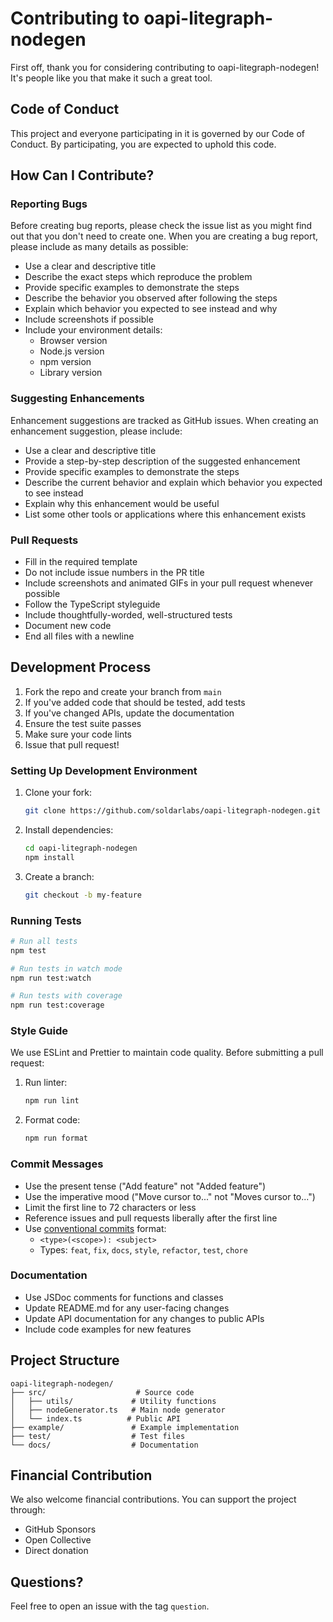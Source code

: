 # Contributing to oapi-litegraph-nodegen

First off, thank you for considering contributing to oapi-litegraph-nodegen! It's people like you that make it such a great tool.

## Code of Conduct

This project and everyone participating in it is governed by our Code of Conduct. By participating, you are expected to uphold this code.

## How Can I Contribute?

### Reporting Bugs

Before creating bug reports, please check the issue list as you might find out that you don't need to create one. When you are creating a bug report, please include as many details as possible:

- Use a clear and descriptive title
- Describe the exact steps which reproduce the problem
- Provide specific examples to demonstrate the steps
- Describe the behavior you observed after following the steps
- Explain which behavior you expected to see instead and why
- Include screenshots if possible
- Include your environment details:
  - Browser version
  - Node.js version
  - npm version
  - Library version

### Suggesting Enhancements

Enhancement suggestions are tracked as GitHub issues. When creating an enhancement suggestion, please include:

- Use a clear and descriptive title
- Provide a step-by-step description of the suggested enhancement
- Provide specific examples to demonstrate the steps
- Describe the current behavior and explain which behavior you expected to see instead
- Explain why this enhancement would be useful
- List some other tools or applications where this enhancement exists

### Pull Requests

- Fill in the required template
- Do not include issue numbers in the PR title
- Include screenshots and animated GIFs in your pull request whenever possible
- Follow the TypeScript styleguide
- Include thoughtfully-worded, well-structured tests
- Document new code
- End all files with a newline

## Development Process

1. Fork the repo and create your branch from `main`
2. If you've added code that should be tested, add tests
3. If you've changed APIs, update the documentation
4. Ensure the test suite passes
5. Make sure your code lints
6. Issue that pull request!

### Setting Up Development Environment

1. Clone your fork:

   ```bash
   git clone https://github.com/soldarlabs/oapi-litegraph-nodegen.git
   ```

2. Install dependencies:

   ```bash
   cd oapi-litegraph-nodegen
   npm install
   ```

3. Create a branch:

   ```bash
   git checkout -b my-feature
   ```

### Running Tests

```bash
# Run all tests
npm test

# Run tests in watch mode
npm run test:watch

# Run tests with coverage
npm run test:coverage
```

### Style Guide

We use ESLint and Prettier to maintain code quality. Before submitting a pull request:

1. Run linter:

   ```bash
   npm run lint
   ```

2. Format code:

   ```bash
   npm run format
   ```

### Commit Messages

- Use the present tense ("Add feature" not "Added feature")
- Use the imperative mood ("Move cursor to..." not "Moves cursor to...")
- Limit the first line to 72 characters or less
- Reference issues and pull requests liberally after the first line
- Use [conventional commits](https://www.conventionalcommits.org/en/v1.0.0/) format:
  - `<type>(<scope>): <subject>`
  - Types: `feat`, `fix`, `docs`, `style`, `refactor`, `test`, `chore`

### Documentation

- Use JSDoc comments for functions and classes
- Update README.md for any user-facing changes
- Update API documentation for any changes to public APIs
- Include code examples for new features

## Project Structure

```
oapi-litegraph-nodegen/
├── src/                    # Source code
│   ├── utils/             # Utility functions
│   ├── nodeGenerator.ts   # Main node generator
│   └── index.ts          # Public API
├── example/               # Example implementation
├── test/                  # Test files
└── docs/                  # Documentation
```

## Financial Contribution

We also welcome financial contributions. You can support the project through:

- GitHub Sponsors
- Open Collective
- Direct donation

## Questions?

Feel free to open an issue with the tag `question`.
